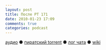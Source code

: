 ```yaml
---
layout: post
title: После РТ 171
date: 2010-01-23 17:09
comments: true
categories: podcast
---
```

[аудио](http://cdn.radio-t.com/rt171post.mp3) ● [пиратский torrent](http://pirates.radio-t.com/torrents/rt171post.mp3.torrent) ● [лог чата](http://chat.radio-t.com/logs/radio-t-171.html) ● [wiki](http://wiki.radio-t.com/%D0%9F%D0%BE%D1%81%D0%BB%D0%B5_%D0%A0%D0%A2_171)<audio src="http://cdn.radio-t.com/rt171post.mp3" preload="none">
